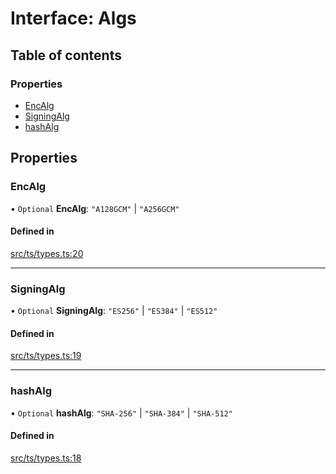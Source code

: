 # Interface: Algs

## Table of contents

### Properties

- [EncAlg](Algs.md#encalg)
- [SigningAlg](Algs.md#signingalg)
- [hashAlg](Algs.md#hashalg)

## Properties

### EncAlg

• `Optional` **EncAlg**: ``"A128GCM"`` \| ``"A256GCM"``

#### Defined in

[src/ts/types.ts:20](https://gitlab.com/i3-market/code/wp3/t3.2/conflict-resolution/non-repudiation-library/-/blob/a2c335c/src/ts/types.ts#L20)

___

### SigningAlg

• `Optional` **SigningAlg**: ``"ES256"`` \| ``"ES384"`` \| ``"ES512"``

#### Defined in

[src/ts/types.ts:19](https://gitlab.com/i3-market/code/wp3/t3.2/conflict-resolution/non-repudiation-library/-/blob/a2c335c/src/ts/types.ts#L19)

___

### hashAlg

• `Optional` **hashAlg**: ``"SHA-256"`` \| ``"SHA-384"`` \| ``"SHA-512"``

#### Defined in

[src/ts/types.ts:18](https://gitlab.com/i3-market/code/wp3/t3.2/conflict-resolution/non-repudiation-library/-/blob/a2c335c/src/ts/types.ts#L18)
